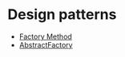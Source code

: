 # Design patterns

- [Factory Method](src/FactoryMethod/index.ts)
- [AbstractFactory](src/AbstractFactory/index.ts)
